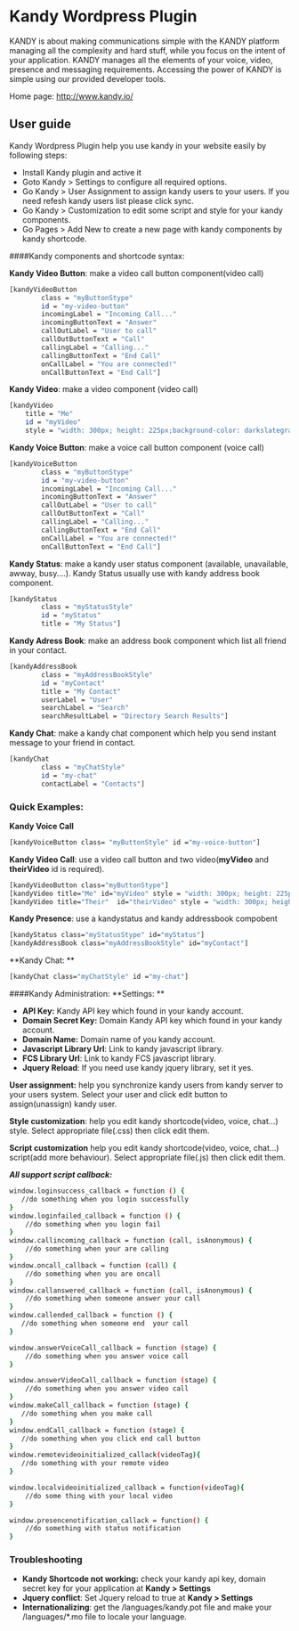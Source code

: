 # Kandy Wordpress Plugin
KANDY is about making communications simple with the KANDY platform managing all the complexity and hard stuff, while you focus on the intent of your application. KANDY manages all the elements of your voice, video, presence and messaging requirements. Accessing the power of KANDY is simple using our provided developer tools.

Home page: http://www.kandy.io/
## User guide
Kandy Wordpress Plugin help you use kandy in your website easily by following steps: 

  - Install Kandy plugin and active it
  - Goto Kandy > Settings to configure all required options.
  - Go Kandy > User Assignment to assign kandy users to your users. If you need refesh kandy users list please click sync.
  - Go Kandy > Customization to edit some script and style for your kandy components.
  - Go Pages > Add New to create a new page with kandy components by kandy shortcode.

####Kandy components and shortcode syntax:

**Kandy Video Button**: make a video call button component(video call)
```sh
[kandyVideoButton
        class = "myButtonStype"
        id = "my-video-button"
        incomingLabel = "Incoming Call..."
        incomingButtonText = "Answer"
        callOutLabel = "User to call"
        callOutButtonText = "Call"
        callingLabel = "Calling..."
        callingButtonText = "End Call"
        onCallLabel = "You are connected!"
        onCallButtonText = "End Call"]
```
**Kandy Video**: make a video component (video call)
```sh
[kandyVideo 
    title = "Me" 
    id = "myVideo" 
    style = "width: 300px; height: 225px;background-color: darkslategray;"]
  ```
  
  **Kandy Voice Button**: make a voice call button component (voice call)
```sh
[kandyVoiceButton
        class = "myButtonStype"
        id = "my-video-button"
        incomingLabel = "Incoming Call..."
        incomingButtonText = "Answer"
        callOutLabel = "User to call"
        callOutButtonText = "Call"
        callingLabel = "Calling..."
        callingButtonText = "End Call"
        onCallLabel = "You are connected!"
        onCallButtonText = "End Call"]
```
  
**Kandy Status**: make a kandy user status component (available, unavailable, awway, busy....). Kandy Status usually use with kandy address book component.
```sh
[kandyStatus
        class = "myStatusStyle"
        id = "myStatus"
        title = "My Status"]
  ```
**Kandy Adress Book**: make an address book component which list all friend in your contact.
```sh
[kandyAddressBook
        class = "myAddressBookStyle"
        id = "myContact"
        title = "My Contact"
        userLabel = "User"
        searchLabel = "Search"
        searchResultLabel = "Directory Search Results"]
  ```
  
**Kandy Chat**: make a kandy chat component which help you send instant message to your friend in contact.
```sh
[kandyChat
        class = "myChatStyle"
        id = "my-chat"
        contactLabel = "Contacts"]
  ```
  
### Quick Examples: 
**Kandy Voice Call**
```sh
[kandyVoiceButton class= "myButtonStyle" id ="my-voice-button"]
```
**Kandy Video Call**: use a video call button and two video(**myVideo** and **theirVideo** id is required).
   ```sh
[kandyVideoButton class="myButtonStype"]
[kandyVideo title="Me" id="myVideo" style = "width: 300px; height: 225px;background-color: darkslategray;"]
[kandyVideo title="Their"  id="theirVideo" style = "width: 300px; height: 225px;background-color: darkslategray;"]
```
**Kandy Presence**: use a kandystatus and kandy addressbook compobent
```sh
[kandyStatus class="myStatusStype" id="myStatus"]
[kandyAddressBook class="myAddressBookStyle" id="myContact"]
```

**Kandy Chat: **
```sh
[kandyChat class="myChatStyle" id ="my-chat"]
```
####Kandy Administration:
**Settings: ** 

- **API Key:** Kandy API key which found in your kandy account.
- **Domain Secret Key:** Domain Kandy API key which found in your kandy account.
- **Domain Name:** Domain name of you kandy account.
- **Javascript Library Url**: Link to kandy javascript library.
- **FCS Library Url**: Link to kandy FCS javascript library.
- **Jquery Reload**: If you need use kandy jquery library, set it yes.


**User assignment:**  help you synchronize kandy users from kandy server to your users system. Select your user and click edit button to assign(unassign) kandy user.

**Style customization**: help you edit kandy shortcode(video, voice, chat...) style. Select appropriate file(.css) then click edit them.

**Script customization** help you edit kandy shortcode(video, voice, chat...) script(add more behaviour). Select appropriate file(.js) then click edit them.

***All support script callback:***
```sh
window.loginsuccess_callback = function () {
   //do something when you login successfully
}
window.loginfailed_callback = function () {
    //do something when you login fail
}
window.callincoming_callback = function (call, isAnonymous) {
    //do something when your are calling
}
window.oncall_callback = function (call) {
    //do something when you are oncall
}
window.callanswered_callback = function (call, isAnonymous) {
    //do something when someone answer your call
}
window.callended_callback = function () {
   //do something when someone end  your call
}

window.answerVoiceCall_callback = function (stage) {
    //do something when you answer voice call
}

window.answerVideoCall_callback = function (stage) {
    //do something when you answer video call
}
window.makeCall_callback = function (stage) {
   //do something when you make call
}
window.endCall_callback = function (stage) {
   //do something when you click end call button
}
window.remotevideoinitialized_callack(videoTag){
   //do something with your remote video
}

window.localvideoinitialized_callback = function(videoTag){
    //do some thing with your local video
}

window.presencenotification_callack = function() {
    //do something with status notification
}
```

### Troubleshooting
- **Kandy Shortcode not working:** check your kandy api key, domain secret key for your application at **Kandy > Settings**
- **Jquery conflict**: Set Jquery reload to true at **Kandy > Settings**
- **Internationalizing**: get the /languages/kandy.pot file and make your /languages/*.mo file to locale your language.
